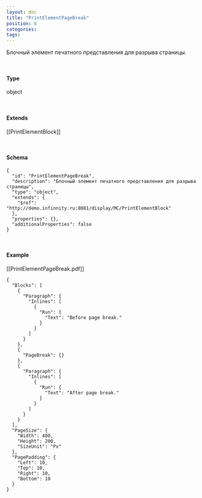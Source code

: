 ```yaml
---
layout: doc
title: "PrintElementPageBreak"
position: 6
categories: 
tags: 
---
```


Блочный элемент печатного представления для разрыва страницы.

   

#### Type

object

   

#### Extends

[[PrintElementBlock]]   

   

#### Schema

```
{
  "id": "PrintElementPageBreak",
  "description": "Блочный элемент печатного представления для разрыва страницы",
  "type": "object",
  "extends": {
    "$ref": "http://demo.infinnity.ru:8081/display/MC/PrintElementBlock"
  },
  "properties": {},
  "additionalProperties": false
}
```

   

#### Example

[[PrintElementPageBreak.pdf]]

```
{
  "Blocks": [
    {
      "Paragraph": {
        "Inlines": [
          {
            "Run": {
              "Text": "Before page break."
            }
          }
        ]
      }
    },
    {
      "PageBreak": {}
    },
    {
      "Paragraph": {
        "Inlines": [
          {
            "Run": {
              "Text": "After page break."
            }
          }
        ]
      }
    }
  ],
  "PageSize": {
    "Width": 400,
    "Height": 200,
    "SizeUnit": "Px"
  },
  "PagePadding": {
    "Left": 10,
    "Top": 10,
    "Right": 10,
    "Bottom": 10
  }
}
```

 

 


